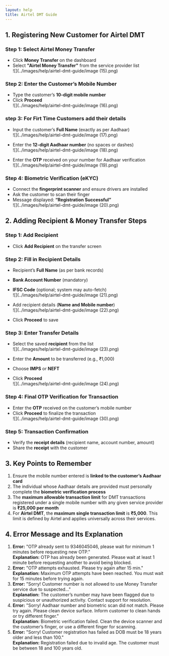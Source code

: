 ```yaml
---
layout: help
title: Airtel DMT Guide
---
```


## 1. Registering New Customer for Airtel DMT

### Step 1: Select Airtel Money Transfer

- Click **Money Transfer** on the dashboard  
- Select **"Airtel Money Transfer"** from the service provider list  
![](../images/help/airtel-dmt-guide/image (15).png)

### Step 2: Enter the Customer’s Mobile Number

- Type the customer’s **10-digit mobile number**  
- Click **Proceed**  
![](../images/help/airtel-dmt-guide/image (16).png)

### step 3: For Firt Time Customers add their details

- Input the customer’s **Full Name** (exactly as per Aadhaar)  
![](../images/help/airtel-dmt-guide/image (17).png)

- Enter the **12-digit Aadhaar number** (no spaces or dashes)  
![](../images/help/airtel-dmt-guide/image (18).png)

- Enter the **OTP** received on your number for Aadhaar verification  
![](../images/help/airtel-dmt-guide/image (19).png)

### Step 4: Biometric Verification (eKYC)

- Connect the **fingerprint scanner** and ensure drivers are installed  
- Ask the customer to scan their finger  
- Message displayed: **“Registration Successful”**  
![](../images/help/airtel-dmt-guide/image (20).png)

## 2. Adding Recipient & Money Transfer Steps

### Step 1: Add Recipient

- Click **Add Recipient** on the transfer screen

### Step 2: Fill in Recipient Details

- Recipient’s **Full Name** (as per bank records)  
- **Bank Account Number** (mandatory)  
- **IFSC Code** (optional; system may auto-fetch)  
![](../images/help/airtel-dmt-guide/image (21).png)

- Add recipient details (**Name and Mobile number**)  
![](../images/help/airtel-dmt-guide/image (22).png)

- Click **Proceed** to save

### Step 3: Enter Transfer Details

- Select the saved **recipient** from the list  
![](../images/help/airtel-dmt-guide/image (23).png)

- Enter the **Amount** to be transferred (e.g., ₹1,000)  
- Choose **IMPS** or **NEFT**  
- Click **Proceed**  
![](../images/help/airtel-dmt-guide/image (24).png)

### Step 4: Final OTP Verification for Transaction

- Enter the **OTP** received on the customer’s mobile number  
- Click **Proceed** to finalize the transaction  
![](../images/help/airtel-dmt-guide/image (30).png)

### Step 5: Transaction Confirmation

- Verify the **receipt details** (recipient name, account number, amount)  
- Share the **receipt** with the customer

## 3. Key Points to Remember

1. Ensure the mobile number entered is **linked to the customer’s Aadhaar card**
2. The individual whose Aadhaar details are provided must personally complete the **biometric verification process**
3. The **maximum allowable transaction limit** for DMT transactions registered under a single mobile number with any given service provider is **₹25,000 per month**
4. For **Airtel DMT**, the **maximum single transaction limit** is **₹5,000**. This limit is defined by Airtel and applies universally across their services.

## 4. Error Message and Its Explanation

1. **Error:** "OTP already sent to 9346045046, please wait for minimum 1 minutes before requesting new OTP."  
   **Explanation:** OTP has already been generated. Please wait at least 1 minute before requesting another to avoid being blocked.
2. **Error:** "OTP attempts exhausted. Please try again after 15 min."  
   **Explanation:** Maximum OTP attempts have been reached. You must wait for 15 minutes before trying again.
3. **Error:** "Sorry! Customer number is not allowed to use Money Transfer service due to suspected..."  
   **Explanation:** The customer’s number may have been flagged due to suspicious or unauthorized activity. Contact support for resolution.
4. **Error:** "Sorry! Aadhaar number and biometric scan did not match. Please try again. Please clean device surface. Inform customer to clean hands or try different finger."  
   **Explanation:** Biometric verification failed. Clean the device scanner and the customer’s finger, or use a different finger for scanning.
5. **Error:** "Sorry! Customer registration has failed as DOB must be 18 years older and less than 100."  
   **Explanation:** Registration failed due to invalid age. The customer must be between 18 and 100 years old.


